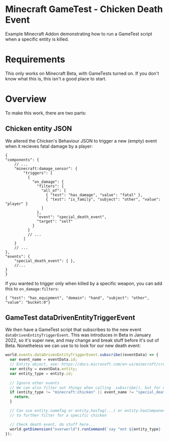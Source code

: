 # Minecraft GameTest - Chicken Death Event
Example Minecraft Addon demonstrating how to run a GameTest script when a specific entity is killed.

# Requirements
This only works on Minecraft Beta, with GameTests turned on. If you don't know what this is, this isn't a good place to start.

# Overview
To make this work, there are two parts:

## Chicken entity JSON
We altered the Chicken's Behaviour JSON to trigger a new (empty) event when it
recieves fatal damage by a player:
```jsonc
{
"components": {
    // ...
    "minecraft:damage_sensor": {
        "triggers": [
          {
            "on_damage": {
              "filters": {
                "all_of": [
                  { "test": "has_damage", "value": "fatal" },
                  { "test": "is_family", "subject": "other", "value": "player" }
                ]
              },
              "event": "special_death_event",
              "target": "self"
            }
          }
          // ...
        ]
    }
    // ...
},
"events": {
    "special_death_event": { },
    //...
}
}
```

If you wanted to trigger only when killed by a specific weapon, you can add this to `on_damage:filters`:
```jsonc
{ "test": "has_equipment", "domain": "hand", "subject": "other", "value": "bucket:0"}
```

## GameTest dataDrivenEntityTriggerEvent
We then have a GameTest script that subscribes to the new event `dataDrivenEntityTriggerEvent`. This was introduces
in Beta in January 2022, so it's super new, and may change and break stuff before it's out of Beta.
Nonetheless we can use to to look for our new death event:
```javascript
world.events.dataDrivenEntityTriggerEvent.subscribe((eventData) => {
  var event_name = eventData.id;
  // Entity object, see: https://docs.microsoft.com/en-us/minecraft/creator/scriptapi/mojang-minecraft/entity
  var entity = eventData.entity;
  var entity_type = entity.id;
  
  // Ignore other events
  // We can also filter out things when calling .subscribe(), but for now do it this way
  if (entity_type != "minecraft:chicken" || event_name != "special_death_event") {
    return;
  }

  // Can use entity.nameTag or entity.hasTag(...) or entity.hasComponent(...)
  // to further filter for a specific chicken

  // Check death event, do stuff here...
  world.getDimension("overworld").runCommand(`say "ent ${entity_type} | event ${event_name}"`);
});
```
